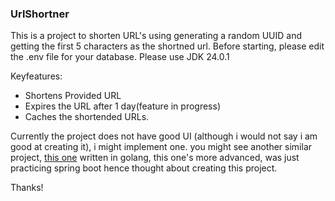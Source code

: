 ### UrlShortner
This is a project to shorten URL's using generating a random UUID and getting the first 5 characters as the shortned url. Before starting, please edit the .env file for your database. Please use JDK 24.0.1

Keyfeatures:
- Shortens Provided URL
- Expires the URL after 1 day(feature in progress)
- Caches the shortended URLs.

Currently the project does not have good UI (although i would not say i am good at creating it), i might implement one. you might see another similar project, [this one](https://github.com/sambhavmahajan/urlshortner) written in golang, this one's more advanced, was just practicing spring boot hence thought about creating this project.

Thanks!
